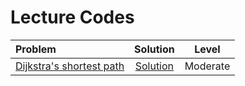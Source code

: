 # Lecture Codes

|  **Problem**  |  **Solution**  |  **Level**  |
|:--------------|:--------------:|:-----------:|
|  [Dijkstra's shortest path](https://www.naukri.com/code360/problems/dijkstra-s-shortest-path_920469)  |  [Solution]()  |  Moderate  |